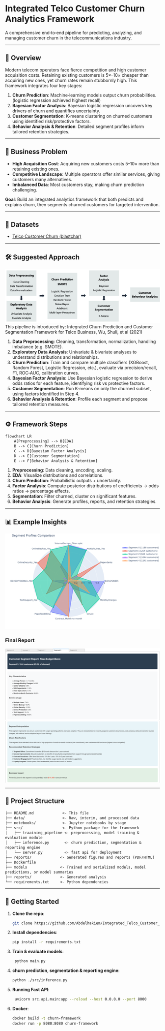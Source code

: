 # Integrated Telco Customer Churn Analytics Framework

A comprehensive end‑to‑end pipeline for predicting, analyzing, and managing customer churn in the telecommunications industry.

---

## 📖 Overview

Modern telecom operators face fierce competition and high customer acquisition costs. Retaining existing customers is 5×–10× cheaper than acquiring new ones, yet churn rates remain stubbornly high. This framework integrates four key stages:

1. **Churn Prediction**: Machine‑learning models output churn probabilities. (logistic regression achieved highest recall)
2. **Bayesian Factor Analysis**: Bayesian logistic regression uncovers key drivers of churn and quantifies uncertainty.
3. **Customer Segmentation**: K‑means clustering on churned customers using identified risk/protective factors.
4. **Behavior Analysis & Retention**: Detailed segment profiles inform tailored retention strategies.

---

## 🧩 Business Problem

* **High Acquisition Cost**: Acquiring new customers costs 5–10× more than retaining existing ones.
* **Competitive Landscape**: Multiple operators offer similar services, giving customers many alternatives.
* **Imbalanced Data**: Most customers stay, making churn prediction challenging.

**Goal**: Build an integrated analytics framework that both predicts and explains churn, then segments churned customers for targeted intervention.

---

## 🔬 Datasets

* [Telco Customer Churn (blastchar)](https://www.kaggle.com/datasets/blastchar/telco-customer-churn/data)


---
## 🛠️ Suggested Approach
![Churn Management Framework](image-9.png)
This pipeline is introduced by: Integrated Churn Prediction and Customer Segmentation Framework for Telco Business, Wu, Shuli, et al (2021)

1. **Data Preprocessing**: Cleaning, transformation, normalization, handling imbalance (e.g. SMOTE).
2. **Exploratory Data Analysis**: Univariate & bivariate analyses to understand distributions and relationships.
3. **Churn Prediction**: Train and compare multiple classifiers (XGBoost, Random Forest, Logistic Regression, etc.), evaluate via precision/recall, F1, ROC‑AUC, calibration curves.
4. **Bayesian Factor Analysis**: Use Bayesian logistic regression to derive odds ratios for each feature, identifying risk vs protective factors.
5. **Customer Segmentation**: Run K‑means on only the churned subset, using factors identified in Step 4.
6. **Behavior Analysis & Retention**: Profile each segment and propose tailored retention measures.

---

## ⚙️ Framework Steps

```mermaid
flowchart LR
    A[Preprocessing] --> B[EDA]
    B --> C[Churn Prediction]
    C --> D[Bayesian Factor Analysis]
    D --> E[Customer Segmentation]
    E --> F[Behavior Analysis & Retention]
```

1. **Preprocessing**: Data cleaning, encoding, scaling.
2. **EDA**: Visualize distributions and correlations.
3. **Churn Prediction**: Probabilistic outputs + uncertainty.
4. **Factor Analysis**: Compute posterior distributions of coefficients → odds ratios → percentage effects.
5. **Segmentation**: Filter churned, cluster on significant features.
6. **Behavior Analysis**: Generate profiles, reports, and retention strategies.

---

## 📊 Example Insights
![segment profiles comparison ](image-10.png)
### Final Report
![alt text](image-11.png)
![alt text](image-12.png)

---

## 📂 Project Structure

```
├── README.md             <- This file
├── data/                 <- Raw, interim, and processed data
├── notebooks/            <- Jupyter notebooks by stage
├── src/                  <- Python package for the framework
│   ├── traaining_pipeline <- preprocessing, model training & evaluation module
│   ├── inference.py       <- churn prediction, segmentation & reporting engine 
│   └── server.py          <- fast api for deployment
├── reports/             <- Generated figures and reports (PDF/HTML)
├── Dockerfile
├── models               <- Trained and serialized models, model predictions, or model summaries
├── reports/             <- Generated analysis
└── requirements.txt     <- Python dependencies
```

---

## 🚀 Getting Started

1. **Clone the repo**:

   ```bash
   git clone https://github.com/Abdelhakiem/Integrated_Telco_Customer_Churn_Framework.git
   ```
2. **Install dependencies**:

   ```bash
   pip install -r requirements.txt
   ```
3. **Train & evaluate models**:

   ```bash
    python main.py
   ```
4. **churn prediction, segmentation & reporting engine**:

   ```bash
   python ./src/inference.py
   ```
4. **Running Fast API**:
   ```bash
    uvicorn src.api.main:app --reload --host 0.0.0.0 --port 8000
   ```
5. **Docker**:
    ```bash
    docker build -t churn-framework 
    docker run -p 8080:8080 churn-framework
    ```



